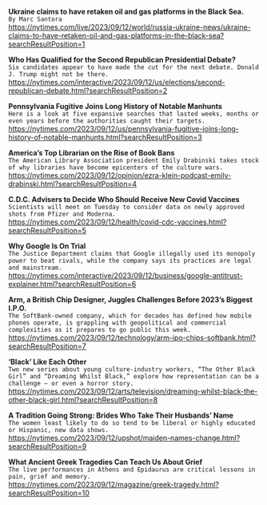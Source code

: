 **Ukraine claims to have retaken oil and gas platforms in the Black Sea.**\
`By Marc Santora`\
https://nytimes.com/live/2023/09/12/world/russia-ukraine-news/ukraine-claims-to-have-retaken-oil-and-gas-platforms-in-the-black-sea?searchResultPosition=1

**Who Has Qualified for the Second Republican Presidential Debate?**\
`Six candidates appear to have made the cut for the next debate. Donald J. Trump might not be there.`\
https://nytimes.com/interactive/2023/09/12/us/elections/second-republican-debate.html?searchResultPosition=2

**Pennsylvania Fugitive Joins Long History of Notable Manhunts**\
`Here is a look at five expansive searches that lasted weeks, months or even years before the authorities caught their targets.`\
https://nytimes.com/2023/09/12/us/pennsylvania-fugitive-joins-long-history-of-notable-manhunts.html?searchResultPosition=3

**America’s Top Librarian on the Rise of Book Bans**\
`The American Library Association president Emily Drabinski takes stock of why libraries have become epicenters of the culture wars.`\
https://nytimes.com/2023/09/12/opinion/ezra-klein-podcast-emily-drabinski.html?searchResultPosition=4

**C.D.C. Advisers to Decide Who Should Receive New Covid Vaccines**\
`Scientists will meet on Tuesday to consider data on newly approved shots from Pfizer and Moderna.`\
https://nytimes.com/2023/09/12/health/covid-cdc-vaccines.html?searchResultPosition=5

**Why Google Is On Trial**\
`The Justice Department claims that Google illegally used its monopoly power to beat rivals, while the company says its practices are legal and mainstream.`\
https://nytimes.com/interactive/2023/09/12/business/google-antitrust-explainer.html?searchResultPosition=6

**Arm, a British Chip Designer, Juggles Challenges Before 2023’s Biggest I.P.O.**\
`The SoftBank-owned company, which for decades has defined how mobile phones operate, is grappling with geopolitical and commercial complexities as it prepares to go public this week.`\
https://nytimes.com/2023/09/12/technology/arm-ipo-chips-softbank.html?searchResultPosition=7

**‘Black’ Like Each Other**\
`Two new series about young culture-industry workers, “The Other Black Girl” and “Dreaming Whilst Black,” explore how representation can be a challenge — or even a horror story.`\
https://nytimes.com/2023/09/12/arts/television/dreaming-whilst-black-the-other-black-girl.html?searchResultPosition=8

**A Tradition Going Strong: Brides Who Take Their Husbands’ Name**\
`The women least likely to do so tend to be liberal or highly educated or Hispanic, new data shows.`\
https://nytimes.com/2023/09/12/upshot/maiden-names-change.html?searchResultPosition=9

**What Ancient Greek Tragedies Can Teach Us About Grief**\
`The live performances in Athens and Epidaurus are critical lessons in pain, grief and memory.`\
https://nytimes.com/2023/09/12/magazine/greek-tragedy.html?searchResultPosition=10

